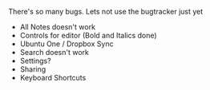 There's so many bugs. Lets not use the bugtracker just yet

- All Notes doesn't work
- Controls for editor (Bold and Italics done)
- Ubuntu One / Dropbox Sync
- Search doesn't work
- Settings?
- Sharing
- Keyboard Shortcuts
